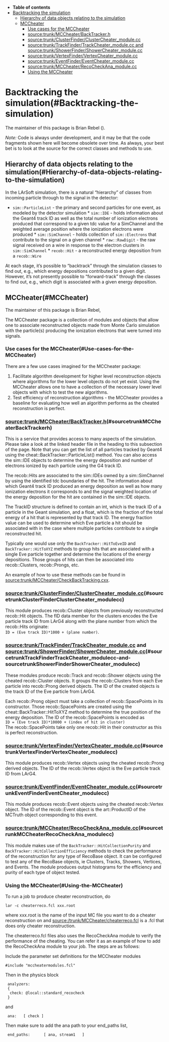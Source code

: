 -   **Table of contents**
-   [Backtracking the simulation](#Backtracking-the-simulation)
    -   [Hierarchy of data objects relating to the simulation](#Hierarchy-of-data-objects-relating-to-the-simulation)
    -   [MCCheater](#MCCheater)
        -   [Use cases for the MCCheater](#Use-cases-for-the-MCCheater)
        -   [source:trunk/MCCheater/BackTracker.h](#sourcetrunkMCCheaterBackTrackerh)
        -   [source:trunk/ClusterFinder/ClusterCheater\_module.cc](#sourcetrunkClusterFinderClusterCheater_modulecc)
        -   [source:trunk/TrackFinder/TrackCheater\_module.cc and source:trunk/ShowerFinder/ShowerCheater\_module.cc](#sourcetrunkTrackFinderTrackCheater_modulecc-and-sourcetrunkShowerFinderShowerCheater_modulecc)
        -   [source:trunk/VertexFinder/VertexCheater\_module.cc](#sourcetrunkVertexFinderVertexCheater_modulecc)
        -   [source:trunk/EventFinder/EventCheater\_module.cc](#sourcetrunkEventFinderEventCheater_modulecc)
        -   [source:trunk/MCCheater/RecoCheckAna\_module.cc](#sourcetrunkMCCheaterRecoCheckAna_modulecc)
        -   [Using the MCCheater](#Using-the-MCCheater)

Backtracking the simulation(#Backtracking-the-simulation)
============================================================

The maintainer of this package is Brian Rebel ().

*Note:* Code is always under development, and it may be that the code fragments shown here will become obsolete over time. As always, your best bet is to look at the source for the correct classes and methods to use.

Hierarchy of data objects relating to the simulation(#Hierarchy-of-data-objects-relating-to-the-simulation)
--------------------------------------------------------------------------------------------------------------

In the LArSoft simulation, there is a natural “hierarchy” of classes from incoming particle through to the signal in the detector:

-   `sim::ParticleList` - the primary and second particles for one event, as modeled by the detector simulation \* `sim::IDE` - holds information about the Geant4 track ID as well as the total number of ionization electrons produced that correspond to a given tdc value for a SimChannel and the weighted average position where the ionization electrons were produced \* `sim::SimChannel` - holds collection of `sim::Electrons` that contribute to the signal on a given channel \* `raw::RawDigit` - the raw signal received on a wire in response to the electron clusters in `sim::SimChannel` \* `recob::Hit` - a reconstructed energy deposition from a `recob::Wire`

At each stage, it’s possible to “backtrack” through the simulation classes to find out, e.g., which energy depositions contributed to a given digit. However, it’s not presently possible to “forward-track” through the classes to find out, e.g., which digit is associated with a given energy deposition.

MCCheater(#MCCheater)
------------------------

The maintainer of this package is Brian Rebel,

The MCCheater package is a collection of modules and objects that allow one to associate reconstructed objects made from Monte Carlo simulation with the particle(s) producing the ionization electrons that were turned into signals.

### Use cases for the MCCheater(#Use-cases-for-the-MCCheater)

There are a few use cases imagined for the MCCheater package:

1.  Facilitate algorithm development for higher level reconstruction objects where algorithms for the lower level objects do not yet exist. Using the MCCheater allows one to have a collection of the necessary lower level objects with which to test the new algorithms.
2.  Test efficiency of reconstruction algorithms - the MCCheater provides a baseline for evaluating how well an algorithm performs as the cheated reconstruction is perfect.

### [source:trunk/MCCheater/BackTracker.h](/redmine/projects/larsoft/repository/entry/trunk/MCCheater/BackTracker.h)(#sourcetrunkMCCheaterBackTrackerh)

This is a service that provides access to many aspects of the simulation. Please take a look at the linked header file in the heading to this subsection of the page. Note that you can get the list of all particles tracked by Geant4 using the cheat::BackTracker::ParticleList() method. You can also access the sim::IDE objects to determine the energy deposition and number of electrons ionized by each particle using the G4 track ID.

The recob::Hits are associated to the sim::IDEs owned by a sim::SimChannel by using the identified tdc boundaries of the hit. The information about which Geant4 track ID produced an energy deposition as well as how many ionization electrons it corresponds to and the signal weighted location of the energy deposition for the hit are contained in the sim::IDE objects.

The TrackID structure is defined to contain an int, which is the track ID of a particle in the Geant simulation, and a float, which is the fraction of the total energy of a hit that is represented by that track ID. The energy fraction value can be used to determine which Eve particle a hit should be associated with in the case where multiple particles contribute to a single reconstructed hit.

Typically one would use only the `BackTracker::HitToEveID` and `BackTracker::HitToXYZ` methods to group hits that are associated with a single Eve particle together and determine the locations of the energy depositions. Those groups of hits can then be associated into recob::Clusters, recob::Prongs, etc.

An example of how to use these methods can be found in [source:trunk/MCCheater/CheckBackTracking.cxx](/redmine/projects/larsoft/repository/entry/trunk/MCCheater/CheckBackTracking.cxx).

### [source:trunk/ClusterFinder/ClusterCheater\_module.cc](/redmine/projects/larsoft/repository/entry/trunk/ClusterFinder/ClusterCheater_module.cc)(#sourcetrunkClusterFinderClusterCheater_modulecc)

This module produces recob::Cluster objects from previously reconstructed recob::Hit objects. The fID data member for the clusters encodes the Eve particle track ID from LArG4 along with the plane number from which the recob::Hits originate:\
`ID = (Eve track ID)*1000 + (plane number)`.

### [source:trunk/TrackFinder/TrackCheater\_module.cc](/redmine/projects/larsoft/repository/entry/trunk/TrackFinder/TrackCheater_module.cc) and [source:trunk/ShowerFinder/ShowerCheater\_module.cc](/redmine/projects/larsoft/repository/entry/trunk/ShowerFinder/ShowerCheater_module.cc)(#sourcetrunkTrackFinderTrackCheater_modulecc-and-sourcetrunkShowerFinderShowerCheater_modulecc)

These modules produce recob::Track and recob::Shower objects using the cheated recob::Cluster objects. It groups the recob::Clusters from each Eve particle into recob::Prong derived objects. The ID of the created objects is the track ID of the Eve particle from LArG4.

Each recob::Prong object must take a collection of recob::SpacePoints in its constructor. Those recob::SpacePoints are created using the cheat::BackTracker::HitToXYZ method to determine the true position of the energy deposition. The ID of the recob::SpacePoints is encoded as\
`ID = (Eve track ID)*10000 + (index of hit in cluster)`\
The recob::SpacePoints take only one recob::Hit in their constructor as this is perfect reconstruction.

### [source:trunk/VertexFinder/VertexCheater\_module.cc](/redmine/projects/larsoft/repository/entry/trunk/VertexFinder/VertexCheater_module.cc)(#sourcetrunkVertexFinderVertexCheater_modulecc)

This module produces recob::Vertex objects using the cheated recob::Prong derived objects. The ID of the recob::Vertex object is the Eve particle track ID from LArG4.

### [source:trunk/EventFinder/EventCheater\_module.cc](/redmine/projects/larsoft/repository/entry/trunk/EventFinder/EventCheater_module.cc)(#sourcetrunkEventFinderEventCheater_modulecc)

This module produces recob::Event objects using the cheated recob::Vertex object. The ID of the recob::Event object is the art::ProductID of the MCTruth object corresponding to this event.

### [source:trunk/MCCheater/RecoCheckAna\_module.cc](/redmine/projects/larsoft/repository/entry/trunk/MCCheater/RecoCheckAna_module.cc)(#sourcetrunkMCCheaterRecoCheckAna_modulecc)

This module makes use of the `BackTracker::HitCollectionPurity` and `BackTracker::HitCollectionEfficiency` methods to check the performance of the reconstruction for any type of RecoBase object. It can be configured to test any of the RecoBase objects, ie Clusters, Tracks, Showers, Vertices, and Events. The module produces output histograms for the efficiency and purity of each type of object tested.

### Using the MCCheater(#Using-the-MCCheater)

To run a job to produce cheater reconstruction, do

`lar -c cheaterreco.fcl xxx.root`

where xxx.root is the name of the input MC file you want to do a cheater reconstruction on and [source:/trunk/MCCheater/cheaterreco.fcl](/redmine/projects/larsoft/repository/entry/trunk/MCCheater/cheaterreco.fcl) is a .fcl that does only cheater reconstruction.

The cheaterreco.fcl files also uses the RecoCheckAna module to verify the performance of the cheating. You can refer it as an example of how to add the RecoCheckAna module to your job. The steps are as follows:

Include the parameter set definitions for the MCCheater modules

    #include "mccheatermodules.fcl" 

Then in the physics block

     analyzers:
     {
      check: @local::standard_recocheck
     }

and

     ana:   [ check ]

Then make sure to add the ana path to your end\_paths list,

     end_paths:      [ ana, stream1   ]
